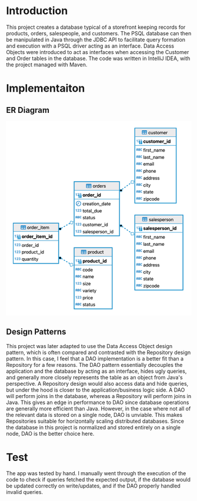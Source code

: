 # Introduction

This project creates a database typical of a storefront keeping records for products, orders, salespeople, and customers. The PSQL database can then be manipulated in Java through the JDBC API to facilitate query formation and execution with a PSQL driver acting as an interface. Data Access Objects were introduced to act as interfaces when accessing the Customer and Order tables in the database. The code was written in IntelliJ IDEA, with the project managed with Maven.

# Implementaiton
## ER Diagram
![alt text](assets/erdiagram.png)

## Design Patterns

This project was later adapted to use the Data Access Object design pattern, which is often compared and contrasted with the Repository design pattern. In this case, I feel that a DAO implementation is a better fit than a Repository for a few reasons. The DAO pattern essentially decouples the application and the database by acting as an interface, hides ugly queries, and generally more closely represents the table as an object from Java's perspective. A Repository design would also access data and hide queries, but under the hood is closer to the application/business logic side. A DAO will perform joins in the database, whereas a Repository will perform joins in Java. This gives an edge in performance to DAO since database operations are generally more efficient than Java. However, in the case where not all of the relevant data is stored on a single node, DAO is unviable. This makes Repositories suitable for horizontally scaling distributed databases. Since the database in this project is normalized and stored entirely on a single node, DAO is the better choice here.

# Test

The app was tested by hand. I manually went through the execution of the code to check if queries fetched the expected output, if the database would be updated correctly on write/updates, and if the DAO properly handled invalid queries.
